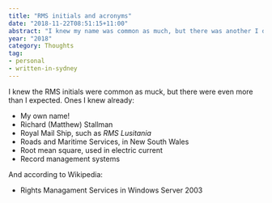 ```yaml
---
title: "RMS initials and acronyms"
date: "2018-11-22T08:51:15+11:00"
abstract: "I knew my name was common as much, but there was another I didn’t know."
year: "2018"
category: Thoughts
tag:
- personal
- written-in-sydney
---
```

I knew the RMS initials were common as muck, but there were even more than I expected. Ones I knew already:

* My own name!
* Richard (Matthew) Stallman
* Royal Mail Ship, such as *RMS Lusitania*
* Roads and Maritime Services, in New South Wales
* Root mean square, used in electric current
* Record management systems

And according to Wikipedia:

* Rights Managament Services in Windows Server 2003

